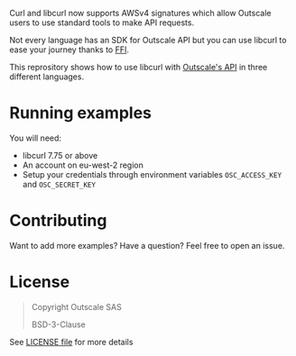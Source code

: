 Curl and libcurl now supports AWSv4 signatures which allow Outscale users to use standard tools to make API requests.

Not every language has an SDK for Outscale API but you can use libcurl to ease your journey thanks to [FFI](https://en.wikipedia.org/wiki/Foreign_function_interface).

This reprository shows how to use libcurl with [Outscale's API](https://docs.outscale.com/api) in three different languages.

# Running examples

You will need:
- libcurl 7.75 or above
- An account on eu-west-2 region
- Setup your credentials through environment variables `OSC_ACCESS_KEY` and `OSC_SECRET_KEY`

# Contributing 

Want to add more examples? Have a question? Feel free to open an issue.

# License

> Copyright Outscale SAS
>
> BSD-3-Clause

See [LICENSE file](LICENSE) for more details
